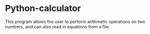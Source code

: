 # Python-calculator
This program allows the user to perform arithmetic operations on two numbers, and can also read in equations from a file.
